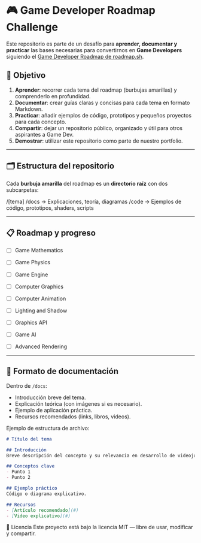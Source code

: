 # 🎮 Game Developer Roadmap Challenge

Este repositorio es parte de un desafío para **aprender, documentar y practicar** las bases necesarias para convertirnos en **Game Developers** siguiendo el [Game Developer Roadmap de roadmap.sh](https://roadmap.sh/game-developer).

## 📌 Objetivo

1. **Aprender**: recorrer cada tema del roadmap (burbujas amarillas) y comprenderlo en profundidad.
2. **Documentar**: crear guías claras y concisas para cada tema en formato Markdown.
3. **Practicar**: añadir ejemplos de código, prototipos y pequeños proyectos para cada concepto.
4. **Compartir**: dejar un repositorio público, organizado y útil para otros aspirantes a Game Dev.
5. **Demostrar**: utilizar este repositorio como parte de nuestro portfolio.


---

## 🗂 Estructura del repositorio

Cada **burbuja amarilla** del roadmap es un **directorio raíz** con dos subcarpetas:

/[tema]
/docs → Explicaciones, teoría, diagramas
/code → Ejemplos de código, prototipos, shaders, scripts

---

## 📋 Roadmap y progreso

- [ ] Game Mathematics
- [ ] Game Physics
- [ ] Game Engine
- [ ] Computer Graphics
- [ ] Computer Animation
- [ ] Lighting and Shadow
- [ ] Graphics API
- [ ] Game AI
- [ ] Advanced Rendering


---

## 📖 Formato de documentación

Dentro de `/docs`:
- Introducción breve del tema.
- Explicación teórica (con imágenes si es necesario).
- Ejemplo de aplicación práctica.
- Recursos recomendados (links, libros, videos).

Ejemplo de estructura de archivo:
```markdown
# Título del tema

## Introducción
Breve descripción del concepto y su relevancia en desarrollo de videojuegos.

## Conceptos clave
- Punto 1
- Punto 2

## Ejemplo práctico
Código o diagrama explicativo.

## Recursos
- [Artículo recomendado](#)
- [Video explicativo](#)
```

📜 Licencia
Este proyecto está bajo la licencia MIT — libre de usar, modificar y compartir.
